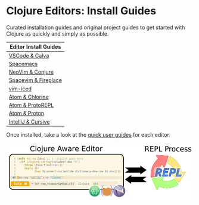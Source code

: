 # Clojure Editors: Install Guides
Curated installation guides and original project guides to get started with Clojure as quickly and simply as possible.

| Editor Install Guides                                             |
|-------------------------------------------------------------------|
| [VSCode & Calva](vscode-calva.html)                               |
| [Spacemacs](emacs-spacemacs.md)                                   |
| [NeoVim & Conjure](neovim-conjure.md)                             |
| [Spacevim & Fireplace](spacevim-fireplace.md) |
| [vim-iced](https://liquidz.github.io/vim-iced/#installation)      |
| [Atom & Chlorine](https://github.com/mauricioszabo/atom-chlorine) |
| [Atom & ProtoREPL](atom-protorepl.html)                           |
| [Atom & Proton](atom-proton.html)                                 |
| [IntelliJ & Cursive](intellij-cursive.html)                       |

Once installed, take a look at the [quick user guides](../editor-user-guides/) for each editor.

![Clojure aware editors and REPL process](https://raw.githubusercontent.com/jr0cket/developer-guides/master/clojure/clojure-repl-driven-development-clojure-aware-editor.png)
